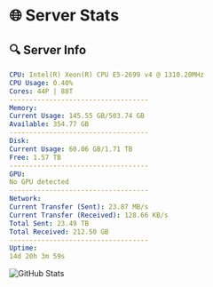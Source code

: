 # 🌐 Server Stats
## 🔍 Server Info
```yaml
CPU: Intel(R) Xeon(R) CPU E5-2699 v4 @ 1310.20MHz
CPU Usage: 0.40%
Cores: 44P | 88T
-----------------------------------
Memory:
Current Usage: 145.55 GB/503.74 GB
Available: 354.77 GB
-----------------------------------
Disk:
Current Usage: 60.06 GB/1.71 TB
Free: 1.57 TB
-----------------------------------
GPU:
No GPU detected
-----------------------------------
Network:
Current Transfer (Sent): 23.87 MB/s
Current Transfer (Received): 128.66 KB/s
Total Sent: 23.49 TB
Total Received: 212.50 GB
-----------------------------------
Uptime:
14d 20h 3m 59s
```
![GitHub Stats](https://img.shields.io/badge/Updated-2025-03-22_17:26:48-blue)